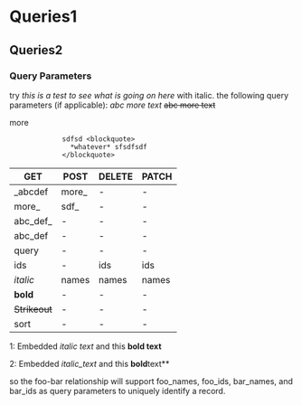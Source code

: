 # Queries1
## Queries2
### Query Parameters
try *this is a test to see
what is going on here* with italic.
the following query parameters (if applicable):
_abc
more text_
~~abc
more text~~
<![CDATA[.
    End condition: line contains 
the string ]]>
more
<? sfdsddsf
?>

                 sdfsd <blockquote>
                   *whatever* sfsdfsdf 
                 </blockquote>

| GET                | POST | DELETE | PATCH |
|--------------------|------|--------|-------|
| _abcdef | more_    | -      | -     |
| more_ | sdf_    | -      | -     |
| abc_def_ | -    | -      | -     |
| abc_def | -    | -      | -     |
| query             | -    | -      | -     |
| ids                | -    | ids    | ids   |
| _italic_              | names | names  | names |
| **bold**              | -    | -      | -     |
| ~~Strikeout~~             | -    | -      | -     |
| sort               | -    | -      | -     |

1: Embedded _italic text_ and this **bold text**

2: Embedded _italic_text_ and this **bold**text**

so the foo-bar relationship will support foo_names, foo_ids, bar_names, and bar_ids as query parameters to uniquely identify a record.

